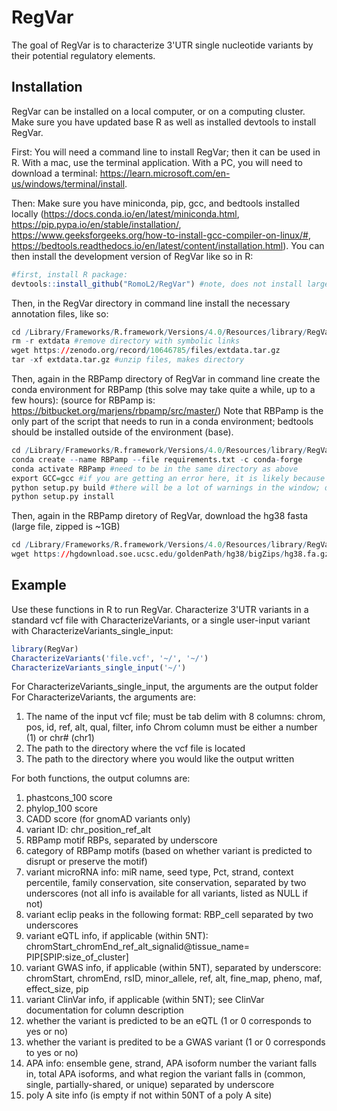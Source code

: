 
# RegVar

<!-- badges: start -->
<!-- badges: end -->

The goal of RegVar is to characterize 3'UTR single nucleotide variants by their potential regulatory elements.

## Installation
RegVar can be installed on a local computer, or on a computing cluster. Make sure you have updated base R as well as installed devtools to install RegVar.

First: You will need a command line to install RegVar; then it can be used in R. With a mac, use the terminal application. With a PC, you will need to download a terminal: https://learn.microsoft.com/en-us/windows/terminal/install.

Then: Make sure you have miniconda, pip, gcc, and bedtools installed locally (https://docs.conda.io/en/latest/miniconda.html, https://pip.pypa.io/en/stable/installation/, https://www.geeksforgeeks.org/how-to-install-gcc-compiler-on-linux/#, https://bedtools.readthedocs.io/en/latest/content/installation.html). You can then install the development version of RegVar like so in R:

``` r
#first, install R package: 
devtools::install_github("RomoL2/RegVar") #note, does not install large files
```

Then, in the RegVar directory in command line install the necessary annotation files, like so:
``` r
cd /Library/Frameworks/R.framework/Versions/4.0/Resources/library/RegVar
rm -r extdata #remove directory with symbolic links
wget https://zenodo.org/record/10646785/files/extdata.tar.gz 
tar -xf extdata.tar.gz #unzip files, makes directory
```

Then, again in the RBPamp directory of RegVar in command line create the conda environment for RBPamp (this solve may take quite a while, up to a few hours):
(source for RBPamp is: https://bitbucket.org/marjens/rbpamp/src/master/)
Note that RBPamp is the only part of the script that needs to run in a conda environment; bedtools should be installed outside of the environment (base).
``` r
cd /Library/Frameworks/R.framework/Versions/4.0/Resources/library/RegVar/extdata/RBPamp
conda create --name RBPamp --file requirements.txt -c conda-forge
conda activate RBPamp #need to be in the same directory as above
export GCC=gcc #if you are getting an error here, it is likely because you don't have gcc installed; see above
python setup.py build #there will be a lot of warnings in the window; don't worry unless build fails
python setup.py install
```

Then, again in the RBPamp diretory of RegVar, download the hg38 fasta (large file, zipped is ~1GB)
``` r
cd /Library/Frameworks/R.framework/Versions/4.0/Resources/library/RegVar/extdata
wget https://hgdownload.soe.ucsc.edu/goldenPath/hg38/bigZips/hg38.fa.gz
```

## Example

Use these functions in R to run RegVar. 
Characterize 3'UTR variants in a standard vcf file with CharacterizeVariants, or a single user-input variant with CharacterizeVariants_single_input:

``` r
library(RegVar)
CharacterizeVariants('file.vcf', '~/', '~/')
CharacterizeVariants_single_input('~/')

```
For CharacterizeVariants_single_input, the arguments are the output folder
For CharacterizeVariants, the arguments are:
1. The name of the input vcf file; must be tab delim with 8 columns:
chrom, pos, id, ref, alt, qual, filter, info
Chrom column must be either a number (1) or chr# (chr1)
2. The path to the directory where the vcf file is located
3. The path to the directory where you would like the output written

For both functions, the output columns are:
1. phastcons_100 score
2. phylop_100 score
3. CADD score (for gnomAD variants only)
4. variant ID: chr_position_ref_alt
5. RBPamp motif RBPs, separated by underscore
6. category of RBPamp motifs (based on whether variant is predicted to disrupt or preserve the motif)
7. variant microRNA info: miR name, seed type, Pct, strand, context percentile, family conservation, site conservation, separated by two underscores (not all info is available for all variants, listed as NULL if not)
8. variant eclip peaks in the following format: RBP_cell separated by two underscores 
9. variant eQTL info, if applicable (within 5NT): chromStart_chromEnd_ref_alt_signalid@tissue_name= PIP[SPIP:size_of_cluster]
10. variant GWAS info, if applicable (within 5NT), separated by underscore: chromStart, chromEnd, rsID, minor_allele, ref, alt, fine_map, pheno, maf, effect_size, pip
11. variant ClinVar info, if applicable (within 5NT); see ClinVar documentation for column description
12. whether the variant is predicted to be an eQTL (1 or 0 corresponds to yes or no)
13. whether the variant is predited to be a GWAS variant (1 or 0 corresponds to yes or no)
14. APA info: ensemble gene, strand, APA isoform number the variant falls in, total APA isoforms, and what region the variant falls in (common, single, partially-shared, or unique) separated by underscore
15. poly A site info (is empty if not within 50NT of a poly A site)
